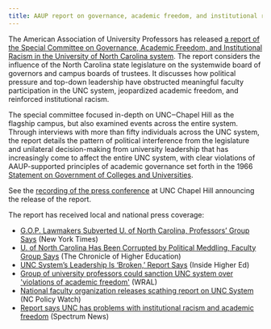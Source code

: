 ```yaml
---
title: AAUP report on governance, academic freedom, and institutional racism in the UNC System
---
```


The American Association of University Professors has released [a report of the Special Committee on Governance, Academic Freedom, and Institutional Racism in the University of North Carolina system](/assets/governance-academic-freedom-and-institutional-racism-in-the-unc-system.pdf). The report considers the influence of the North Carolina state legislature on the systemwide board of governors and campus boards of trustees. It discusses how political pressure and top-down leadership have obstructed meaningful faculty participation in the UNC system, jeopardized academic freedom, and reinforced institutional racism.

The special committee focused in-depth on UNC‒Chapel Hill as the flagship campus, but also examined events across the entire system. Through interviews with more than fifty individuals across the UNC system, the report details the pattern of political interference from the legislature and unilateral decision-making from university leadership that has increasingly come to affect the entire UNC system, with clear violations of AAUP-supported principles of academic governance set forth in the 1966 [Statement on Government of Colleges and Universities](https://www.aaup.org/report/statement-government-colleges-and-universities).

See the [recording of the press conference](https://fb.watch/cHxSiRWmtu/) at UNC Chapel Hill announcing the release of the report.

The report has received local and national press coverage:

* [G.O.P. Lawmakers Subverted U. of North Carolina, Professors’ Group Says](https://www.nytimes.com/2022/04/28/us/unc-report-gop.html) (New York Times)
* [U. of North Carolina Has Been Corrupted by Political Meddling, Faculty Group Says](https://www.chronicle.com/article/u-of-north-carolina-has-been-corrupted-by-political-meddling-faculty-group-says) (The Chronicle of Higher Education)
* [UNC System’s Leadership Is ‘Broken,’ Report Says](https://www.insidehighered.com/quicktakes/2022/04/28/unc-system’s-leadership-‘broken’-report-says) (Inside Higher Ed)
* [Group of university professors could sanction UNC system over 'violations of academic freedom'](https://www.wral.com/group-of-university-professors-could-sanction-unc-system-over-violations-of-academic-freedom/20256536/) (WRAL)
* [National faculty organization releases scathing report on UNC System](https://pulse.ncpolicywatch.org/2022/04/28/national-faculty-organization-releases-scathing-report-on-unc-system/) (NC Policy Watch)
* [Report says UNC has problems with institutional racism and academic freedom](https://spectrumlocalnews.com/nc/triangle-sandhills/news/2022/04/28/aaup-releases-report-on-university-of-north-carolina-system) (Spectrum News)
